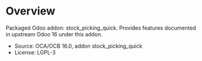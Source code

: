 # Overview

Packaged Odoo addon: stock_picking_quick. Provides features documented in upstream Odoo 16 under this addon.

- Source: OCA/OCB 16.0, addon stock_picking_quick
- License: LGPL-3
